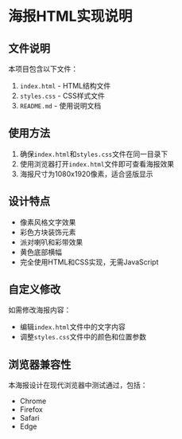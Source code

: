 # 海报HTML实现说明

## 文件说明

本项目包含以下文件：

1. `index.html` - HTML结构文件
2. `styles.css` - CSS样式文件
3. `README.md` - 使用说明文档

## 使用方法

1. 确保`index.html`和`styles.css`文件在同一目录下
2. 使用浏览器打开`index.html`文件即可查看海报效果
3. 海报尺寸为1080x1920像素，适合竖版显示

## 设计特点

- 像素风格文字效果
- 彩色方块装饰元素
- 派对喇叭和彩带效果
- 黄色底部横幅
- 完全使用HTML和CSS实现，无需JavaScript

## 自定义修改

如需修改海报内容：
- 编辑`index.html`文件中的文字内容
- 调整`styles.css`文件中的颜色和位置参数

## 浏览器兼容性

本海报设计在现代浏览器中测试通过，包括：
- Chrome
- Firefox
- Safari
- Edge
